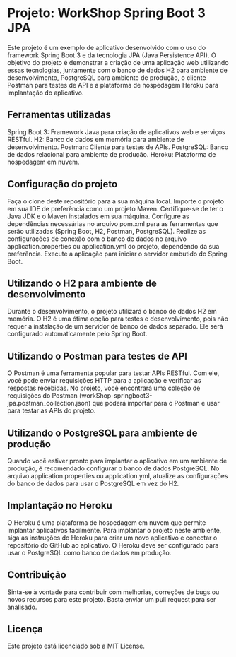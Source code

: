 # Projeto: WorkShop Spring Boot 3 JPA
Este projeto é um exemplo de aplicativo desenvolvido com o uso do framework Spring Boot 3 e da tecnologia JPA (Java Persistence API). O objetivo do projeto é demonstrar a criação de uma aplicação web utilizando essas tecnologias, juntamente com o banco de dados H2 para ambiente de desenvolvimento, PostgreSQL para ambiente de produção, o cliente Postman para testes de API e a plataforma de hospedagem Heroku para implantação do aplicativo.

## Ferramentas utilizadas
Spring Boot 3: Framework Java para criação de aplicativos web e serviços RESTful.
H2: Banco de dados em memória para ambiente de desenvolvimento.
Postman: Cliente para testes de APIs.
PostgreSQL: Banco de dados relacional para ambiente de produção.
Heroku: Plataforma de hospedagem em nuvem.
## Configuração do projeto
Faça o clone deste repositório para a sua máquina local.
Importe o projeto em sua IDE de preferência como um projeto Maven.
Certifique-se de ter o Java JDK e o Maven instalados em sua máquina.
Configure as dependências necessárias no arquivo pom.xml para as ferramentas que serão utilizadas (Spring Boot, H2, Postman, PostgreSQL).
Realize as configurações de conexão com o banco de dados no arquivo application.properties ou application.yml do projeto, dependendo da sua preferência.
Execute a aplicação para iniciar o servidor embutido do Spring Boot.
## Utilizando o H2 para ambiente de desenvolvimento
Durante o desenvolvimento, o projeto utilizará o banco de dados H2 em memória. O H2 é uma ótima opção para testes e desenvolvimento, pois não requer a instalação de um servidor de banco de dados separado. Ele será configurado automaticamente pelo Spring Boot.

## Utilizando o Postman para testes de API
O Postman é uma ferramenta popular para testar APIs RESTful. Com ele, você pode enviar requisições HTTP para a aplicação e verificar as respostas recebidas. No projeto, você encontrará uma coleção de requisições do Postman (workShop-springboot3-jpa.postman_collection.json) que poderá importar para o Postman e usar para testar as APIs do projeto.

## Utilizando o PostgreSQL para ambiente de produção
Quando você estiver pronto para implantar o aplicativo em um ambiente de produção, é recomendado configurar o banco de dados PostgreSQL. No arquivo application.properties ou application.yml, atualize as configurações do banco de dados para usar o PostgreSQL em vez do H2.

## Implantação no Heroku
O Heroku é uma plataforma de hospedagem em nuvem que permite implantar aplicativos facilmente. Para implantar o projeto neste ambiente, siga as instruções do Heroku para criar um novo aplicativo e conectar o repositório do GitHub ao aplicativo. O Heroku deve ser configurado para usar o PostgreSQL como banco de dados em produção.

## Contribuição
Sinta-se à vontade para contribuir com melhorias, correções de bugs ou novos recursos para este projeto. Basta enviar um pull request para ser analisado.

## Licença
Este projeto está licenciado sob a MIT License.
